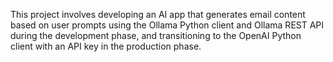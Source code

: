 This project involves developing an AI app that generates email content based on user prompts using the Ollama Python client and Ollama REST API during the development phase, and transitioning to the OpenAI Python client with an API key in the production phase.
